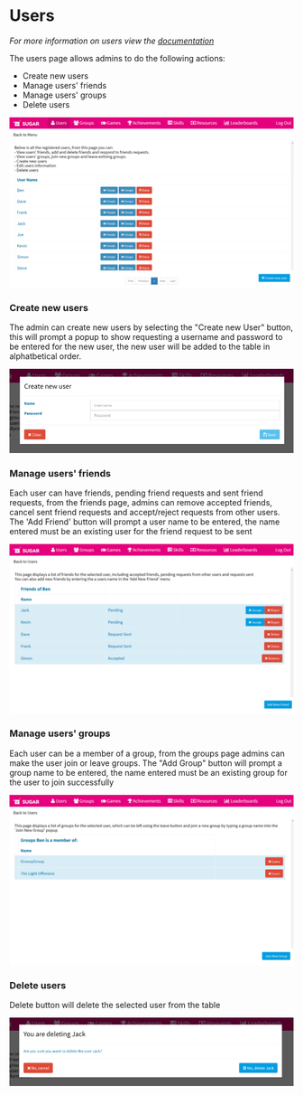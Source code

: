 # Users
*For more information on users view the <a href="../user.md">documentation</a>*

The users page allows admins to do the following actions:
* Create new users
* Manage users' friends
* Manage users' groups
* Delete users

![Users Page](images/AdminPanel/Users.PNG)

### Create new users

The admin can create new users by selecting the "Create new User" button, this will prompt a popup to show requesting a username and password to be entered for the new user, the new user will be added to the table in alphatbetical order.

![Create users prompt](images/AdminPanel/UsersCreate.PNG)

### Manage users' friends

Each user can have friends, pending friend requests and sent friend requests, from the friends page, admins can remove accepted friends, cancel sent friend requests and accept/reject requests from other users.
The 'Add Friend' button will prompt a user name to be entered, the name entered must be an existing user for the friend request to be sent

![Users' friends page](images/AdminPanel/UsersFriends.PNG)

### Manage users' groups

Each user can be a member of a group, from the groups page admins can make the user join or leave groups.
The "Add Group" button will prompt a group name to be entered, the name entered must be an existing group for the user to join successfully

![Users' groups page](images/AdminPanel/UsersGroups.PNG)

### Delete users

Delete button will delete the selected user from the table

![Delete User Warning](images/AdminPanel/UsersDelete.PNG)
